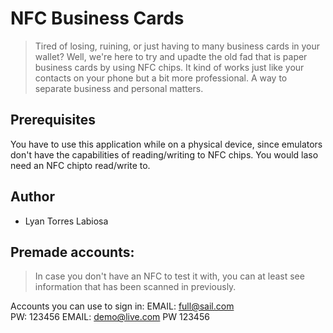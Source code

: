 
# NFC Business Cards
> Tired of losing, ruining, or just having to many business cards in your wallet? Well, we're here to try and upadte the old fad that is paper business cards by using NFC chips. It kind of works just like your contacts on your phone but a bit more professional. A way to separate business and personal matters. 

## Prerequisites

You have to use this application while on a physical device, since emulators don't have the capabilities of reading/writing to NFC chips. 
You would laso need an NFC chipto read/write to.

## Author

* Lyan Torres Labiosa

## Premade accounts:
> In case you don't have an NFC to test it with, you can at least see information that has been scanned in previously.

Accounts you can use to sign in: 
EMAIL: full@sail.com  
PW: 123456
EMAIL: demo@live.com
PW 123456


